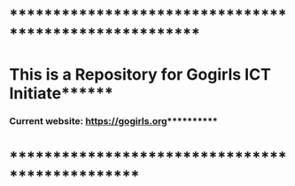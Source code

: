 # ******************************************************
# This is a Repository for Gogirls ICT Initiate******
### Current website: https://gogirls.org**********
# ***********************************************
